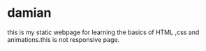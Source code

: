 # damian
this is my static webpage for learning the basics of HTML ,css and animations.this is not responsive page.
